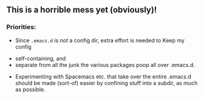 ﻿## This is a horrible mess yet (obviously)!

### Priorities:

* Since `.emacs.d` is _not_ a config dir, extra effort is needed to Keep my config 
 - self-containing, and 
 - separate from all the junk the various packages poop all over .emacs.d.

* Experimenting with Spacemacs etc. that take over the entire .emacs.d should
  be made (sort-of) easier by confining stuff into a subdir, as much as possible.

